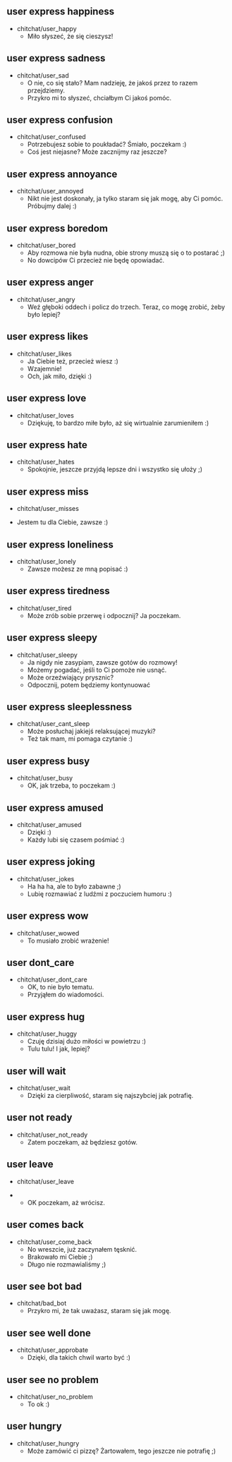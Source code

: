 <!-- chitchat responses related to user's feeling, emotional state etc -->

## user express happiness
* chitchat/user_happy
  - Miło słyszeć, że się cieszysz!
  
## user express sadness
* chitchat/user_sad
  - O nie, co się stało? Mam nadzieję, że jakoś przez to razem przejdziemy.
  - Przykro mi to słyszeć, chciałbym Ci jakoś pomóc.
  
## user express confusion
* chitchat/user_confused
  - Potrzebujesz sobie to poukładać? Śmiało, poczekam :)
  - Coś jest niejasne? Może zacznijmy raz jeszcze? 
  
## user express annoyance
* chitchat/user_annoyed
  - Nikt nie jest doskonały, ja tylko staram się jak mogę, aby Ci pomóc. Próbujmy dalej :)

## user express boredom
* chitchat/user_bored
  - Aby rozmowa nie była nudna, obie strony muszą się o to postarać ;)
  - No dowcipów Ci przecież nie będę opowiadać.

## user express anger
* chitchat/user_angry
  - Weź głęboki oddech i policz do trzech. Teraz, co mogę zrobić, żeby było lepiej?
  
## user express likes
* chitchat/user_likes
  - Ja Ciebie też, przecież wiesz :)
  - Wzajemnie!
  - Och, jak miło, dzięki :)
  
## user express love
* chitchat/user_loves
  - Dziękuję, to bardzo miłe było, aż się wirtualnie zarumieniłem :)
  
## user express hate
* chitchat/user_hates
  - Spokojnie, jeszcze przyjdą lepsze dni i wszystko się ułoży ;)

## user express miss
* chitchat/user_misses
 - Jestem tu dla Ciebie, zawsze :)
 
## user express loneliness
* chitchat/user_lonely
  - Zawsze możesz ze mną popisać :)
  
## user express tiredness
* chitchat/user_tired
  - Może zrób sobie przerwę i odpocznij? Ja poczekam.

## user express sleepy
* chitchat/user_sleepy
  - Ja nigdy nie zasypiam, zawsze gotów do rozmowy!
  - Możemy pogadać, jeśli to Ci pomoże nie usnąć.
  - Może orzeźwiający prysznic?
  - Odpocznij, potem będziemy kontynuować

## user express sleeplessness
* chitchat/user_cant_sleep
  - Może posłuchaj jakiejś relaksującej muzyki?
  - Też tak mam, mi pomaga czytanie :)
   
## user express busy
* chitchat/user_busy
  - OK, jak trzeba, to poczekam :)
  
## user express amused
* chitchat/user_amused
  - Dzięki :)
  - Każdy lubi się czasem pośmiać :)
  
## user express joking
* chitchat/user_jokes
  - Ha ha ha, ale to było zabawne ;)
  - Lubię rozmawiać z ludźmi z poczuciem humoru :) 
  
## user express wow
* chitchat/user_wowed
  - To musiało zrobić wrażenie!

## user dont_care
* chitchat/user_dont_care
  - OK, to nie było tematu.
  - Przyjąłem do wiadomości.
  
## user express hug
* chitchat/user_huggy
  - Czuję dzisiaj dużo miłości w powietrzu :)
  - Tulu tulu! I jak, lepiej?

## user will wait
* chitchat/user_wait
  - Dzięki za cierpliwość, staram się najszybciej jak potrafię.
  
## user not ready
* chitchat/user_not_ready
  - Zatem poczekam, aż będziesz gotów.

## user leave
* chitchat/user_leave
- - OK poczekam, aż wrócisz.
  
## user comes back
* chitchat/user_come_back
  - No wreszcie, już zaczynałem tęsknić.
  - Brakowało mi Ciebie ;)
  - Długo nie rozmawialiśmy ;)
  
## user see bot bad
* chitchat/bad_bot
  - Przykro mi, że tak uważasz, staram się jak mogę.

## user see well done
* chitchat/user_approbate
  - Dzięki, dla takich chwil warto być :)

## user see no problem
* chitchat/user_no_problem
  - To ok :)
  
## user hungry
* chitchat/user_hungry
  - Może zamówić ci pizzę? Żartowałem, tego jeszcze nie potrafię ;)  